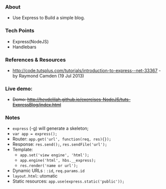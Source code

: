 ### About
- Use Express to Build a simple blog.

### Tech Points
- Express(NodeJS)
- Handlebars

### References & Resources
- http://code.tutsplus.com/tutorials/introduction-to-express--net-33367  - by Raymond Camden (19 Jul 2013)

###  Live demo:
- ~~Demo: http://heydelilah.github.io/exercises-NodeJS/tuts-ExpressBlog/index.html~~

### Notes
- `express` (-g) will generate a skeleton;
- `var app = express();`
- Router: `app.get('url', function(req, res){});`
- Response: `res.send();`, `res.sendFile('url');`
- Template:
	- `app.set('view engine', 'html');`
	- `app.engine('html', hbs.__express);`
	- `res.render('name or url');`
- Dynamic URLs : `:id`, `req.params.id`
- `layout.html`: utomatic
- Static resources: `app.use(express.static('public'));`